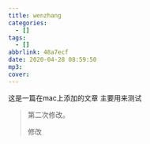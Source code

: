 ```yaml
---
title: wenzhang
categories:
  - []
tags:
  - []
abbrlink: 48a7ecf
date: 2020-04-28 08:59:50
mp3:
cover:
---
```


这是一篇在mac上添加的文章
主要用来测试


> 第二次修改。
> 
> 修改